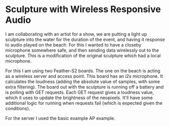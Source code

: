 # Sculpture with Wireless Responsive Audio

I am collaborating with an artist for a show, we are putting a light up sculpture into the water for the duration of the event, and having it response to audio played on the beach. For this I wanted to have a closeby microphone somewhere safe, and then sending data wirelessly out to the sculpture. This is a modification of the original sculpture which had a local microphone.

For this I am using two Feather-S2 boards. The one on the beach is acting as a wireless server and access point. This board has an i2s microphone. It calculates the loudness (adding the absolute value of samples, with some extra filtering). The board out with the sculpture is running off a battery and is polling with GET requests. Each GET request gives a loudness value, which it uses to update the brightness of the neopixels. It'll have some additional logic for running when requests fail (which is expected given the conditions).

For the server I used the basic example AP example.
